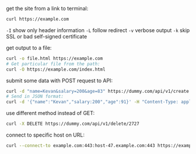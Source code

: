 get the site from a link to terminal:
```bash
curl https://example.com
```

`-I` show only header information
`-L` follow redirect
`-v` verbose output
`-k` skip SSL or bad self-signed certificate

get output to a file:
```bash
curl -o file.html https://example.com
# Get particular file from the path:
curl -O https://example.com/index.html
```

submit some data with POST request to API:
```bash
curl -d "name=Kevan&salary=200&age=83" https://dummy.com/api/v1/create
# Send in JSON format:
curl -d '{"name":"Kevan","salary:200","age":91}' -H "Content-Type: application/json" https://dummy.com/api/v1/create
```

use different method instead of GET:
```bash
curl -X DELETE https://dummy.com/api/v1/delete/2727
```

connect to specific host on URL:
```bash
curl --connect-to example.com:443:host-47.example.com:443 https://example.com
```